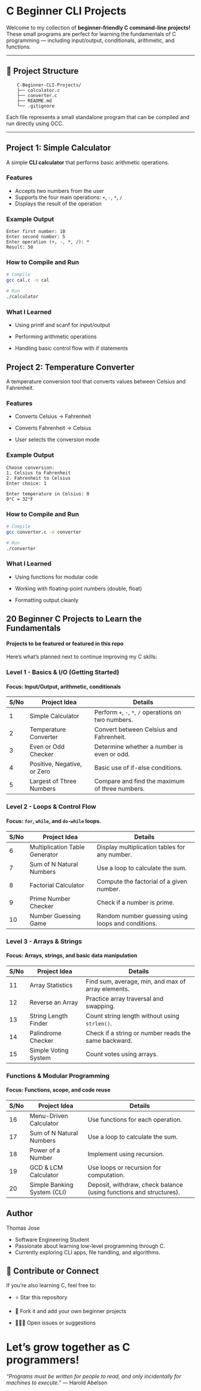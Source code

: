 # C Beginner CLI Projects

Welcome to my collection of **beginner-friendly C command-line projects!**  
These small programs are perfect for learning the fundamentals of C programming — including input/output, conditionals, arithmetic, and functions.

---

## 📁 Project Structure
```fl
    C-Beginner-CLI-Projects/
    ├── calculator.c
    ├── converter.c
    ├── README.md
    └── .gitignore
```

Each file represents a small standalone program that can be compiled and run directly using GCC.

---

## Project 1: Simple Calculator

A simple **CLI calculator** that performs basic arithmetic operations.

### Features
- Accepts two numbers from the user  
- Supports the four main operations: `+`, `-`, `*`, `/`  
- Displays the result of the operation

### Example Output
```text
Enter first number: 10
Enter second number: 5
Enter operation (+, -, *, /): *
Result: 50
```

###  How to Compile and Run
```bash
# Compile
gcc cal.c -o cal

# Run
./calculator
```

### What I Learned
* Using printf and scanf for input/output

* Performing arithmetic operations

* Handling basic control flow with if statements

## Project 2: Temperature Converter
A temperature conversion tool that converts values between Celsius and Fahrenheit.

### Features
- Converts Celsius → Fahrenheit

- Converts Fahrenheit → Celsius

- User selects the conversion mode

### Example Output
```text
Choose conversion:
1. Celsius to Fahrenheit
2. Fahrenheit to Celsius
Enter choice: 1

Enter temperature in Celsius: 0
0°C = 32°F
```

### How to Compile and Run
```bash
# Compile
gcc converter.c -o converter

# Run
./converter
```
### What I Learned
- Using functions for modular code

- Working with floating-point numbers (double, float)

- Formatting output cleanly

## 20 Beginner C Projects to Learn the Fundamentals
#### Projects to be featured or featured in this repo
Here’s what’s planned next to continue improving my C skills:

### Level 1 - Basics & I/O (Getting Started)
#### Focus: Input/Output, arithmetic, conditionals

| S/No | Project Idea | Details |
|------|--------------|------------|
| 1	   | Simple Calculator | Perform `+`, `-`, `*`, `/` operations on two numbers. |
| 2	   | Temperature Converter | Convert between Celsius and Fahrenheit. |
| 3	   | Even or Odd Checker | Determine whether a number is even or odd. |
| 4	   | Positive, Negative, or Zero | Basic use of if-else conditions. |
| 5	   | Largest of Three Numbers | Compare and find the maximum of three numbers. |


### Level 2 - Loops & Control Flow
#### Focus: `for`, `while`, and `do-while` loops.

| S/No | Project Idea | Details |
|------|--------------|------------|
| 6	   | Multiplication Table Generator | Display multiplication tables for any number. |
| 7	   | Sum of N Natural Numbers | Use a loop to calculate the sum. |
| 8	   | Factorial Calculator | Compute the factorial of a given number. |
| 9	   | Prime Number Checker | Check if a number is prime. |
| 10   | Number Guessing Game | Random number guessing using loops and conditions. |


### Level 3 - Arrays & Strings
#### Focus: Arrays, strings, and basic data manipulation

| S/No | Project Idea | Details |
|------|--------------|------------|
| 11   | Array Statistics | Find sum, average, min, and max of array elements.|
| 12   | Reverse an Array | Practice array traversal and swapping. |
| 13   | String Length Finder | Count string length without using `strlen()`. |
| 14   | Palindrome Checker | Check if a string or number reads the same backward. |
| 15   | Simple Voting System | Count votes using arrays. |


### Functions & Modular Programming
#### Focus: Functions, scope, and code reuse

| S/No | Project Idea | Details |
|------|--------------|------------|
| 16   | Menu-Driven Calculator | Use functions for each operation. |
| 17   | Sum of N Natural Numbers | Use a loop to calculate the sum. |
| 18   | Power of a Number | Implement using recursion. |
| 19   | GCD & LCM Calculator | Use loops or recursion for computation.
| 20   | Simple Banking System (CLI) | Deposit, withdraw, check balance (using functions and structures). |



##  Author
Thomas Jose
- Software Engineering Student
- Passionate about learning low-level programming through C.
- Currently exploring CLI apps, file handling, and algorithms.

## 🌟 Contribute or Connect
If you’re also learning C, feel free to:

* ⭐ Star this repository

* 🍴 Fork it and add your own beginner projects

* 🧑‍🤝‍🧑 Open issues or suggestions

# Let’s grow together as C programmers!

*“Programs must be written for people to read, and only incidentally for machines to execute.”*
— Harold Abelson

